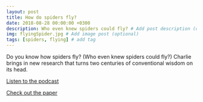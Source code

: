 ```yaml
---
layout: post
title: How do spiders fly?
date: 2018-08-28 00:00:00 +0300
description: Who even knew spiders could fly? # Add post description (optional)
img: flyingSpider.jpg # Add image post (optional)
tags: [spiders, flying] # add tag
---
```


Do you know how spiders fly? (Who even knew spiders could fly?) Charlie brings in new research that turns two centuries of conventional wisdom on its head. 

[Listen to the podcast](https://pinecast.com/listen/64f10d29-2ab4-4d82-a981-1d7a7b74a9b2.mp3?source=rss&ext=asset.mp3)

[Check out the paper](https://www.cell.com/current-biology/fulltext/S0960-9822(18)30693-6)